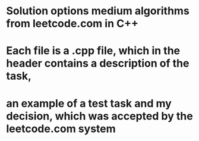 # Solution options medium algorithms from leetcode.com in C++
# Each file is a .cpp file, which in the header contains a description of the task,
# an example of a test task and my decision, which was accepted by the leetcode.com system
